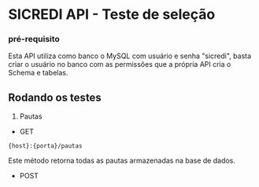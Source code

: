 # SICREDI API - Teste de seleção

### pré-requisito
Esta API utiliza como banco o MySQL com usuário e senha "sicredi", basta criar o usuário no banco com as permissões que a própria API cria o Schema e tabelas.

## Rodando os testes

1. Pautas

- GET
   
```{host}:{porta}/pautas```

Este método retorna todas as pautas armazenadas na base de dados.

- POST
